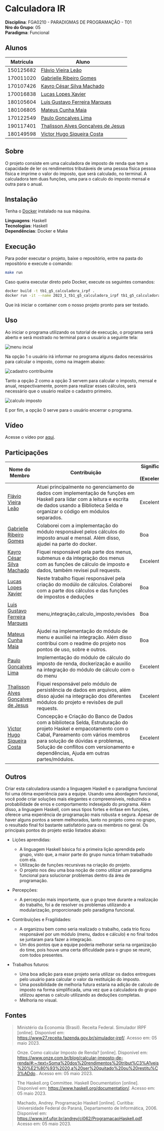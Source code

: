 # Calculadora IR

**Disciplina**: FGA0210 - PARADIGMAS DE PROGRAMAÇÃO - T01 <br>
**Nro do Grupo**: 05<br>
**Paradigma**: Funcional<br>

## Alunos

| Matrícula | Aluno                                                                    |
| --------- | ------------------------------------------------------------------------ |
| 150125682 | [Flávio Vieira Leão](https://github.com/flaviovl)                        |
| 170011020 | [Gabrielle Ribeiro Gomes](https://github.com/Gabrielle-Ribeiro)          |
| 170107426 | [Kayro César Silva Machado](https://github.com/kayrocesar)               |
| 170016838 | [Lucas Lopes Xavier](https://github.com/lucaslop)                        |
| 180105604 | [Luis Gustavo Ferreira Marques](https://github.com/luisgfmarques)        |
| 180106805 | [Mateus Cunha Maia](https://github.com/mateusmaiamaia)                   |
| 170122549 | [Paulo Goncalves Lima](https://github.com/PauloGoncalvesLima)            |
| 190117401 | [Thalisson Alves Gonçalves de Jesus](https://github.com/Thalisson-Alves) |
| 180149598 | [Victor Hugo Siqueira Costa](https://github.com/8ifq3)                   |

## Sobre

O projeto consiste em uma calculadora de imposto de renda que tem a capacidade de ler os rendimentos tributáveis de uma pessoa física pessoa física e imprime o valor do imposto, que será calculado, no terminal. A calculadora tem duas funções, uma para o calculo do imposto mensal e outra para o anual.

## Instalação

Tenha o [Docker](https://docs.docker.com/engine/install/) instalado na sua máquina.


**Linguagens**: Haskell<br>
**Tecnologias**: Haskell<br>
**Dependências**: Docker e Make<br>

## Execução

Para poder executar o projeto, baixe o repositório, entre na pasta do repositório e execute o comando:

```bash
make run
```

Caso queira executar direto pelo Docker, execute os seguintes comandos:

```bash
docker build -t tb1_g5_calculadora_irpf .
docker run -it --name 2023_1_tb1_g5_calculadora_irpf tb1_g5_calculadora_irpf
```

Que irá iniciar o container com o nosso projeto pronto para ser testado.

## Uso 

Ao iniciar o programa utilizando os tutorial de execução, o programa será aberto e será mostrado no terminal para o usuário a seguinte tela:


![menu incial](assets/menu-inicial.png)



Na opção 1 o usuário irá informar no programa alguns dados necessários para calcular o imposto, como na imagem abaixo:

![cadastro contribuinte](assets/cadastro-contribuinte.png)

Tanto a opção 2 como a opção 3 servem para calcular o imposto, mensal e anual, respectivamente, porem para realizar esses cálculos, será necessário que o usuário realize o cadastro primeiro.


![calculo imposto](assets/calculo-imposto.png)

E por fim, a opção 0 serve para o usuário encerrar o programa.

## Vídeo

Acesse o vídeo por [aqui](mudar_isso_depois).

## Participações

| Nome do Membro                                                           | Contribuição                                                                                                                                        | Significância da Contribuição para o Projeto (Excelente/Boa/Regular/Ruim/Nula) |
| ------------------------------------------------------------------------ | --------------------------------------------------------------------------------------------------------------------------------------------------- | ------------------------------------------------------------------------------ |
| [Flávio Vieira Leão](https://github.com/flaviovl)                        |Atuei principalmente no gerenciamento de dados com implementação de funções em Haskell para lidar com a leitura e escrita de dados usando a Biblioteca Selda e organizar o código em módulos separados. | Excelente                                                                               |
| [Gabrielle Ribeiro Gomes](https://github.com/Gabrielle-Ribeiro)          |Colaborei com a implementação do módulo responsável pelos cálculos do imposto anual e mensal. Além disso, ajudei na parte do docker. | Boa   |
| [Kayro César Silva Machado](https://github.com/kayrocesar)               |Fiquei responsável pela parte dos menus, submenus e da integração dos menus com as funções de cálculo de imposto e dados, também revisei pull requests.                                                                                                                                                     |           Excelente                                                                     |
| [Lucas Lopes Xavier](https://github.com/lucaslop)                        | Neste trabalho fiquei responsável pela criação do modúlo de cálculos. Colaborei com a parte dos cálculos e das funções de impostos e deduções                                                                                                                                                     | Boa                                                                               |
| [Luis Gustavo Ferreira Marques](https://github.com/luisgfmarques)        | menu,integração,calculo_imposto,revisões                                                                                                            | Boa                                                                            |
| [Mateus Cunha Maia](https://github.com/mateusmaiamaia)                   | Ajudei na implementação do módulo de menu e auxiliei na integração. Além disso contribui com o readme do projeto nos pontos de uso, sobre e outros. | Boa                                                                            |
| [Paulo Goncalves Lima](https://github.com/PauloGoncalvesLima)            |Implementação do módulo de cálculo do imposto de renda, dockerização e auxilio na integração do módulo de cálculo com o do menu                                                                                                                                                 | Excelente                                                                                |
| [Thalisson Alves Gonçalves de Jesus](https://github.com/Thalisson-Alves) | Fiquei responsável pelo módulo de persistência de dados em arquivos, além disso ajudei na integração dos diferentes módulos do projeto e revisões de pull requests. | Excelente |
| [Victor Hugo Siqueira Costa](https://github.com/8ifq3)                   | Concepção e Criação do Banco de Dados com a biblioteca Selda, Estruturação do projeto Haskel e empacotamento com o Cabal, Pareamento com vários membros para solução de dúvidas e problemas, Solução de conflitos com versionamento e dependências, Ajuda em outras partes/módulos. | Excelente |

## Outros 
Criar esta calculadora usando a linguagem Haskell e o paradigma funcional foi uma ótima experiência para a equipe. Usando uma abordagem funcional, você pode criar soluções mais elegantes e compreensíveis, reduzindo a probabilidade de erros e comportamento indesejado do programa. Além disso, a linguagem Haskell, com seus tipos fortes e ênfase em funções, oferece uma experiência de programação mais robusta e segura. Apesar de haver alguns pontos a serem melhorados, tanto no projeto como no grupo, o resultado final foi bastante satisfatório para os membros no geral. Os principais pontos do projeto estão listados abaixo:

* Lições aprendidas: 
    * A linguagem Haskell básica foi a primeira lição aprendida pelo grupo, visto que, a maior parte do grupo nunca tinham trabalhado com ela.
    * Utilização de funções recursivas na criação do projeto. 
    * O projeto nos deu uma boa noção de como utilizar um paradigma funcional para solucionar problemas dentro da área de programação.
* Percepções:
    * A percepção mais importante, que o grupo teve durante a realização do trabalho, foi a de resolver os problemas utilizando a modularização, proporcionado pelo paradigma funcional. 

* Contribuições e Fragilidades: 
    * A organizou bem como seria realizado o trabalho, cada trio ficou responsável por um módulo (menu, dados e cálculo) e no final todos se juntaram para fazer a integração.
    * Um dos pontos que a equipe poderia melhorar seria na organização do time, pois houve uma certa dificuldade para o grupo se reunir, com todos presentes.
* Trabalhos futuros: 
    * Uma boa adição para esse projeto seria utilizar os dados entregues pelo usuário para calcular o valor da restituição do imposto.
    * Uma possibilidade de melhoria futura estaria na adição de calculo de imposto na forma simplificada, uma vez que a calculadora do grupo utilizou apenas o calculo utilizando as deduções completas.
    * Melhoria no visual.

## Fontes


> Ministério da Economia (Brasil). Receita Federal. Simulador IRPF [online]. Disponível em: https://www27.receita.fazenda.gov.br/simulador-irpf/. Acesso em: 05 maio 2023.

> Onze. Como calcular Imposto de Renda? [online]. Disponível em: https://www.onze.com.br/blog/calcular-imposto-de-renda/#:~:text=Soma%20dos%20rendimentos%20tribut%C3%A1veis%20%E2%80%93%2020,a%20ser%20quitado%20ou%20restitu%C3%ADdo.. Acesso em: 05 maio 2023.

> The Haskell.org Committee. Haskell Documentation [online]. Disponível em: https://www.haskell.org/documentation/. Acesso em: 05 maio 2023.

> Machado, Andrey. Programação Haskell [online]. Curitiba: Universidade Federal do Paraná, Departamento de Informática, 2006. Disponível em: https://www.inf.ufpr.br/andrey/ci062/ProgramacaoHaskell.pdf. Acesso em: 05 maio 2023.
